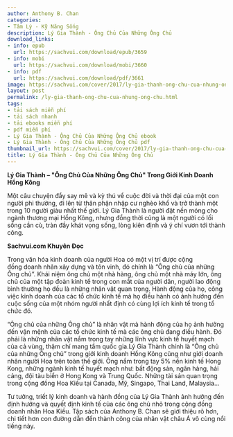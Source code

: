 ```yaml
---
author: Anthony B. Chan
categories:
- Tâm Lý - Kỹ Năng Sống
description: Lý Gia Thành - Ông Chủ Của Những Ông Chủ
download_links:
- info: epub
  url: https://sachvui.com/download/epub/3659
- info: mobi
  url: https://sachvui.com/download/mobi/3660
- info: pdf
  url: https://sachvui.com/download/pdf/3661
image: https://sachvui.com/cover/2017/ly-gia-thanh-ong-chu-cua-nhung-ong-chu.jpg
layout: post
permalink: /ly-gia-thanh-ong-chu-cua-nhung-ong-chu.html
tags:
- tải sách miễn phí
- tải sách nhanh
- tải ebooks miễn phí
- pdf miễn phí
- Lý Gia Thành - Ông Chủ Của Những Ông Chủ ebook
- Lý Gia Thành - Ông Chủ Của Những Ông Chủ pdf
thumbnail_url: https://sachvui.com/cover/2017/ly-gia-thanh-ong-chu-cua-nhung-ong-chu.jpg
title: Lý Gia Thành - Ông Chủ Của Những Ông Chủ
---
```


 <div class="item-desc text-justify"> <p><strong>Lý Gia Thành – "Ông Chủ Của Những Ông Chủ" Trong Giới Kinh Doanh Hồng Kông</strong></p><p>Một câu chuyện đầy say mê và kỳ thú về cuộc đời và thời đại của một con người phi thường, đi lên từ thân phận nhập cư nghèo khổ và trở thành một trong 10 người giàu nhất thế giới. Lý Gia Thành là người đặt nền móng cho ngành thương mại Hồng Kông, nhưng đồng thời cũng là một người có lối sống cần cù, tràn đầy khát vọng sống, lòng kiên định và ý chí vươn tới thành công.</p><p><strong>Sachvui.com Khuyên Đọc</strong></p><p>Trong văn hóa kinh doanh của người Hoa có một vị trí được cộng đồng doanh nhân xây dựng và tôn vinh, đó chính là “Ông chủ của những Ông chủ”. Khái niệm ông chủ một nhà hàng, ông chủ một nhà máy lớn, ông chủ của một tập đoàn kinh tế trong con mắt của người dân, người lao động bình thường họ đều là những nhân vật quan trọng. Hành động của họ, công việc kinh doanh của các tổ chức kinh tế mà họ điều hành có ảnh hưởng đến cuộc sống của một nhóm người nhất định có cùng lợi ích kinh tế trong tổ chức đó.</p><p>“Ông chủ của những Ông chủ” là nhân vật mà hành động của họ ảnh hưởng đến vận mệnh của các tổ chức kinh tế mà các ông chủ đang điều hành. Đó phải là những nhân vật nắm trong tay những lĩnh vực kinh tế huyết mạch của cả vùng, thậm chí mang tầm quốc gia.Lý Gia Thành chính là “Ông chủ của những Ông chủ” trong giới kinh doanh Hồng Kông cũng như giới doanh nhân người Hoa trên toàn thế giới. Ông nắm trong tay 5% nền kinh tế Hong Kong, những ngành kinh tế huyết mạch như: bất động sản, ngân hàng, hải cảng, đội tàu biển ở Hong Kong và Trung Quốc. Những tài sản quan trọng trong cộng đồng Hoa Kiều tại Canada, Mỹ, Singapo, Thai Land, Malaysia…</p><p>Tư tưởng, triết lý kinh doanh và hành đồng của Lý Gia Thành ảnh hưởng đến định hướng và quyết định kinh tế của các ông chủ nhỏ trong cộng đồng doanh nhân Hoa Kiều. Tập sách của Anthony B. Chan sẽ giới thiệu rõ hơn, chi tiết hơn con đường dẫn đến thành công của nhân vật châu Á vô cùng nổi tiếng này.</p> </div>